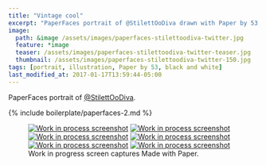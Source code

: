 ```yaml
---
title: "Vintage cool"
excerpt: "PaperFaces portrait of @StilettOoDiva drawn with Paper by 53 on an iPad."
image: 
  path: &image /assets/images/paperfaces-stilettoodiva-twitter.jpg 
  feature: *image
  teaser: /assets/images/paperfaces-stilettoodiva-twitter-teaser.jpg
  thumbnail: /assets/images/paperfaces-stilettoodiva-twitter-150.jpg
tags: [portrait, illustration, Paper by 53, black and white]
last_modified_at: 2017-01-17T13:59:44-05:00
---
```


PaperFaces portrait of [@StilettOoDiva](http://twitter.com/stilettoodiva).

{% include boilerplate/paperfaces-2.md %}

<figure class="third">
	<a href="{{ site.url }}/assets/images/paperfaces-stilettoodiva-process-1-lg.jpg"><img src="{{ site.url }}/assets/images/paperfaces-stilettoodiva-process-1-600.jpg" alt="Work in process screenshot"></a>
	<a href="{{ site.url }}/assets/images/paperfaces-stilettoodiva-process-2-lg.jpg"><img src="{{ site.url }}/assets/images/paperfaces-stilettoodiva-process-2-600.jpg" alt="Work in process screenshot"></a>
	<a href="{{ site.url }}/assets/images/paperfaces-stilettoodiva-process-3-lg.jpg"><img src="{{ site.url }}/assets/images/paperfaces-stilettoodiva-process-3-600.jpg" alt="Work in process screenshot"></a>
	<a href="{{ site.url }}/assets/images/paperfaces-stilettoodiva-process-4-lg.jpg"><img src="{{ site.url }}/assets/images/paperfaces-stilettoodiva-process-4-600.jpg" alt="Work in process screenshot"></a>
	<a href="{{ site.url }}/assets/images/paperfaces-stilettoodiva-process-5-lg.jpg"><img src="{{ site.url }}/assets/images/paperfaces-stilettoodiva-process-5-600.jpg" alt="Work in process screenshot"></a>
	<a href="{{ site.url }}/assets/images/paperfaces-stilettoodiva-process-6-lg.jpg"><img src="{{ site.url }}/assets/images/paperfaces-stilettoodiva-process-6-600.jpg" alt="Work in process screenshot"></a>
	<figcaption>Work in progress screen captures Made with Paper.</figcaption>
</figure>
